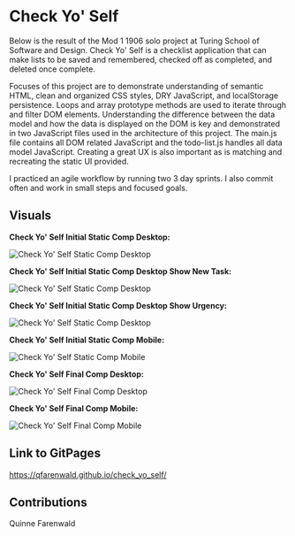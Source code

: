 # Check Yo' Self

Below is the result of the Mod 1 1906 solo project at Turing School of Software and Design. Check Yo' Self is a checklist application that can make lists to be saved and remembered, checked off as completed, and deleted once complete.

Focuses of this project are to demonstrate understanding of semantic HTML, clean and organized CSS styles, DRY JavaScript, and localStorage persistence. Loops and array prototype methods are used to iterate through and filter DOM elements. Understanding the difference between the data model and how the data is displayed on the DOM is key and demonstrated in two JavaScript files used in the architecture of this project. The main.js file contains all DOM related JavaScript and the todo-list.js handles all data model JavaScript. Creating a great UX is also important as is matching and recreating the static UI provided.

I practiced an agile workflow by running two 3 day sprints. I also commit often and work in small steps and focused goals.

## Visuals

**Check Yo' Self Initial Static Comp Desktop:**

![Check Yo' Self Static Comp Desktop](images/check-yo-self-static-comp-desktop1.jpg "Check Yo' Self Static Comp Desktop")

**Check Yo' Self Initial Static Comp Desktop Show New Task:**

![Check Yo' Self Static Comp Desktop](images/check-yo-self-static-comp-desktop2.jpg "Check Yo' Self Static Comp Desktop")

**Check Yo' Self Initial Static Comp Desktop Show Urgency:**

![Check Yo' Self Static Comp Desktop](images/check-yo-self-static-comp-desktop3.jpg "Check Yo' Self Static Comp Desktop")

**Check Yo' Self Initial Static Comp Mobile:**

![Check Yo' Self Static Comp Mobile](images/check-yo-self-static-comp-mobile1.jpg "Check Yo' Self Static Comp Mobile")

**Check Yo' Self Final Comp Desktop:**

![Check Yo' Self Final Comp Desktop](images/check-yo-final-comp-desktop1.png "Check Yo' Self Final Comp Desktop")

**Check Yo' Self Final Comp Mobile:**

![Check Yo' Self Final Comp Mobile](images/check-yo-final-comp-mobile1.png "Check Yo' Self Final Comp Mobile")


## Link to GitPages
https://qfarenwald.github.io/check_yo_self/

## Contributions

Quinne Farenwald
